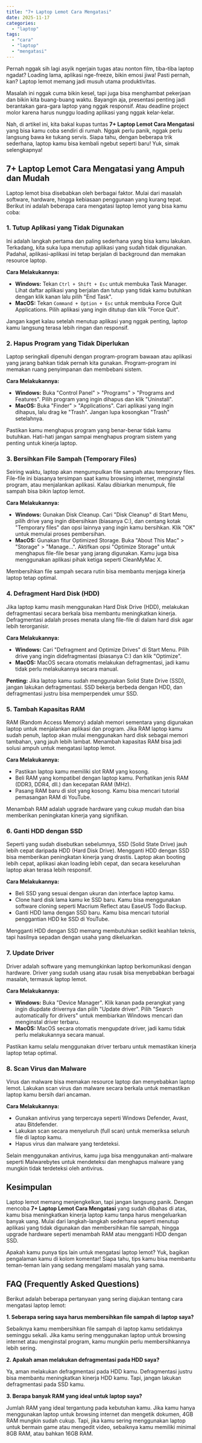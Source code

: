 ```yaml
---
title: "7+ Laptop Lemot Cara Mengatasi"
date: 2025-11-17
categories: 
  - "laptop"
tags: 
  - "cara"
  - "laptop"
  - "mengatasi"
---
```


Pernah nggak sih lagi asyik ngerjain tugas atau nonton film, tiba-tiba laptop ngadat? Loading lama, aplikasi nge-freeze, bikin emosi jiwa! Pasti pernah, kan? Laptop lemot memang jadi musuh utama produktivitas.

Masalah ini nggak cuma bikin kesel, tapi juga bisa menghambat pekerjaan dan bikin kita buang-buang waktu. Bayangin aja, presentasi penting jadi berantakan gara-gara laptop yang nggak responsif. Atau deadline project molor karena harus nunggu loading aplikasi yang nggak kelar-kelar.

Nah, di artikel ini, kita bakal kupas tuntas **7+ Laptop Lemot Cara Mengatasi** yang bisa kamu coba sendiri di rumah. Nggak perlu panik, nggak perlu langsung bawa ke tukang servis. Siapa tahu, dengan beberapa trik sederhana, laptop kamu bisa kembali ngebut seperti baru! Yuk, simak selengkapnya!

## 7+ Laptop Lemot Cara Mengatasi yang Ampuh dan Mudah

Laptop lemot bisa disebabkan oleh berbagai faktor. Mulai dari masalah software, hardware, hingga kebiasaan penggunaan yang kurang tepat. Berikut ini adalah beberapa cara mengatasi laptop lemot yang bisa kamu coba:

### 1\. Tutup Aplikasi yang Tidak Digunakan

Ini adalah langkah pertama dan paling sederhana yang bisa kamu lakukan. Terkadang, kita suka lupa menutup aplikasi yang sudah tidak digunakan. Padahal, aplikasi-aplikasi ini tetap berjalan di background dan memakan resource laptop.

**Cara Melakukannya:**

- **Windows:** Tekan `Ctrl + Shift + Esc` untuk membuka Task Manager. Lihat daftar aplikasi yang berjalan dan tutup yang tidak kamu butuhkan dengan klik kanan lalu pilih "End Task".
- **MacOS:** Tekan `Command + Option + Esc` untuk membuka Force Quit Applications. Pilih aplikasi yang ingin ditutup dan klik "Force Quit".

Jangan kaget kalau setelah menutup aplikasi yang nggak penting, laptop kamu langsung terasa lebih ringan dan responsif.

### 2\. Hapus Program yang Tidak Diperlukan

Laptop seringkali dipenuhi dengan program-program bawaan atau aplikasi yang jarang bahkan tidak pernah kita gunakan. Program-program ini memakan ruang penyimpanan dan membebani sistem.

**Cara Melakukannya:**

- **Windows:** Buka "Control Panel" > "Programs" > "Programs and Features". Pilih program yang ingin dihapus dan klik "Uninstall".
- **MacOS:** Buka "Finder" > "Applications". Cari aplikasi yang ingin dihapus, lalu drag ke "Trash". Jangan lupa kosongkan "Trash" setelahnya.

Pastikan kamu menghapus program yang benar-benar tidak kamu butuhkan. Hati-hati jangan sampai menghapus program sistem yang penting untuk kinerja laptop.

### 3\. Bersihkan File Sampah (Temporary Files)

Seiring waktu, laptop akan mengumpulkan file sampah atau temporary files. File-file ini biasanya tersimpan saat kamu browsing internet, menginstal program, atau menjalankan aplikasi. Kalau dibiarkan menumpuk, file sampah bisa bikin laptop lemot.

**Cara Melakukannya:**

- **Windows:** Gunakan Disk Cleanup. Cari "Disk Cleanup" di Start Menu, pilih drive yang ingin dibersihkan (biasanya C:), dan centang kotak "Temporary files" dan opsi lainnya yang ingin kamu bersihkan. Klik "OK" untuk memulai proses pembersihan.
- **MacOS:** Gunakan fitur Optimized Storage. Buka "About This Mac" > "Storage" > "Manage...". Aktifkan opsi "Optimize Storage" untuk menghapus file-file besar yang jarang digunakan. Kamu juga bisa menggunakan aplikasi pihak ketiga seperti CleanMyMac X.

Membersihkan file sampah secara rutin bisa membantu menjaga kinerja laptop tetap optimal.

### 4\. Defragment Hard Disk (HDD)

Jika laptop kamu masih menggunakan Hard Disk Drive (HDD), melakukan defragmentasi secara berkala bisa membantu meningkatkan kinerja. Defragmentasi adalah proses menata ulang file-file di dalam hard disk agar lebih terorganisir.

**Cara Melakukannya:**

- **Windows:** Cari "Defragment and Optimize Drives" di Start Menu. Pilih drive yang ingin didefragmentasi (biasanya C:) dan klik "Optimize".
- **MacOS:** MacOS secara otomatis melakukan defragmentasi, jadi kamu tidak perlu melakukannya secara manual.

**Penting:** Jika laptop kamu sudah menggunakan Solid State Drive (SSD), jangan lakukan defragmentasi. SSD bekerja berbeda dengan HDD, dan defragmentasi justru bisa memperpendek umur SSD.

### 5\. Tambah Kapasitas RAM

RAM (Random Access Memory) adalah memori sementara yang digunakan laptop untuk menjalankan aplikasi dan program. Jika RAM laptop kamu sudah penuh, laptop akan mulai menggunakan hard disk sebagai memori tambahan, yang jauh lebih lambat. Menambah kapasitas RAM bisa jadi solusi ampuh untuk mengatasi laptop lemot.

**Cara Melakukannya:**

- Pastikan laptop kamu memiliki slot RAM yang kosong.
- Beli RAM yang kompatibel dengan laptop kamu. Perhatikan jenis RAM (DDR3, DDR4, dll.) dan kecepatan RAM (MHz).
- Pasang RAM baru di slot yang kosong. Kamu bisa mencari tutorial pemasangan RAM di YouTube.

Menambah RAM adalah upgrade hardware yang cukup mudah dan bisa memberikan peningkatan kinerja yang signifikan.

### 6\. Ganti HDD dengan SSD

Seperti yang sudah disebutkan sebelumnya, SSD (Solid State Drive) jauh lebih cepat daripada HDD (Hard Disk Drive). Mengganti HDD dengan SSD bisa memberikan peningkatan kinerja yang drastis. Laptop akan booting lebih cepat, aplikasi akan loading lebih cepat, dan secara keseluruhan laptop akan terasa lebih responsif.

**Cara Melakukannya:**

- Beli SSD yang sesuai dengan ukuran dan interface laptop kamu.
- Clone hard disk lama kamu ke SSD baru. Kamu bisa menggunakan software cloning seperti Macrium Reflect atau EaseUS Todo Backup.
- Ganti HDD lama dengan SSD baru. Kamu bisa mencari tutorial penggantian HDD ke SSD di YouTube.

Mengganti HDD dengan SSD memang membutuhkan sedikit keahlian teknis, tapi hasilnya sepadan dengan usaha yang dikeluarkan.

### 7\. Update Driver

Driver adalah software yang memungkinkan laptop berkomunikasi dengan hardware. Driver yang sudah usang atau rusak bisa menyebabkan berbagai masalah, termasuk laptop lemot.

**Cara Melakukannya:**

- **Windows:** Buka "Device Manager". Klik kanan pada perangkat yang ingin diupdate drivernya dan pilih "Update driver". Pilih "Search automatically for drivers" untuk membiarkan Windows mencari dan menginstal driver terbaru.
- **MacOS:** MacOS secara otomatis mengupdate driver, jadi kamu tidak perlu melakukannya secara manual.

Pastikan kamu selalu menggunakan driver terbaru untuk memastikan kinerja laptop tetap optimal.

### 8\. Scan Virus dan Malware

Virus dan malware bisa memakan resource laptop dan menyebabkan laptop lemot. Lakukan scan virus dan malware secara berkala untuk memastikan laptop kamu bersih dari ancaman.

**Cara Melakukannya:**

- Gunakan antivirus yang terpercaya seperti Windows Defender, Avast, atau Bitdefender.
- Lakukan scan secara menyeluruh (full scan) untuk memeriksa seluruh file di laptop kamu.
- Hapus virus dan malware yang terdeteksi.

Selain menggunakan antivirus, kamu juga bisa menggunakan anti-malware seperti Malwarebytes untuk mendeteksi dan menghapus malware yang mungkin tidak terdeteksi oleh antivirus.

## Kesimpulan

Laptop lemot memang menjengkelkan, tapi jangan langsung panik. Dengan mencoba **7+ Laptop Lemot Cara Mengatasi** yang sudah dibahas di atas, kamu bisa meningkatkan kinerja laptop kamu tanpa harus mengeluarkan banyak uang. Mulai dari langkah-langkah sederhana seperti menutup aplikasi yang tidak digunakan dan membersihkan file sampah, hingga upgrade hardware seperti menambah RAM atau mengganti HDD dengan SSD.

Apakah kamu punya tips lain untuk mengatasi laptop lemot? Yuk, bagikan pengalaman kamu di kolom komentar! Siapa tahu, tips kamu bisa membantu teman-teman lain yang sedang mengalami masalah yang sama.

## FAQ (Frequently Asked Questions)

Berikut adalah beberapa pertanyaan yang sering diajukan tentang cara mengatasi laptop lemot:

**1\. Seberapa sering saya harus membersihkan file sampah di laptop saya?**

Sebaiknya kamu membersihkan file sampah di laptop kamu setidaknya seminggu sekali. Jika kamu sering menggunakan laptop untuk browsing internet atau menginstal program, kamu mungkin perlu membersihkannya lebih sering.

**2\. Apakah aman melakukan defragmentasi pada HDD saya?**

Ya, aman melakukan defragmentasi pada HDD kamu. Defragmentasi justru bisa membantu meningkatkan kinerja HDD kamu. Tapi, jangan lakukan defragmentasi pada SSD kamu.

**3\. Berapa banyak RAM yang ideal untuk laptop saya?**

Jumlah RAM yang ideal tergantung pada kebutuhan kamu. Jika kamu hanya menggunakan laptop untuk browsing internet dan mengetik dokumen, 4GB RAM mungkin sudah cukup. Tapi, jika kamu sering menggunakan laptop untuk bermain game atau mengedit video, sebaiknya kamu memiliki minimal 8GB RAM, atau bahkan 16GB RAM.
